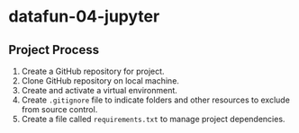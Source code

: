 # datafun-04-jupyter

## Project Process
1. Create a GitHub repository for project.
2. Clone GitHub repository on local machine.
3. Create and activate a virtual environment.
4. Create `.gitignore` file to indicate folders and other resources to exclude from source control.
5. Create a file called `requirements.txt` to manage project dependencies.
